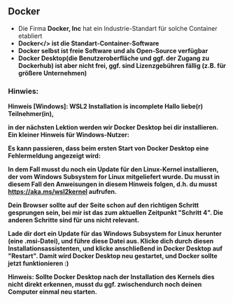 ## Docker

* Die Firma <b>Docker, Inc</b> hat ein Industrie-Standart für solche Container etabliert
* <b>Docker</> ist die Standart-Container-Software
* Docker selbst ist freie Software und als Open-Source verfügbar
* Docker Desktop(die Benutzeroberfläche und ggf. der Zugang zu Dockerhub) 
ist aber nicht frei, ggf. sind Lizenzgebühren fällig (z.B. für größere Unternehmen)

### Hinwies:

Hinweis [Windows]: WSL2 Installation is incomplete
Hallo liebe(r) Teilnehmer(in),

in der nächsten Lektion werden wir Docker Desktop bei dir installieren. 
Ein kleiner Hinweis für Windows-Nutzer:

Es kann passieren, dass beim ersten Start von Docker Desktop eine Fehlermeldung angezeigt wird:


In dem Fall musst du noch ein Update für den Linux-Kernel installieren, 
der vom Windows Subsystem for Linux mitgeliefert wurde. Du musst in diesem Fall den Anweisungen in diesem Hinweis folgen, d.h. du musst https://aka.ms/wsl2kernel aufrufen.

Dein Browser sollte auf der Seite schon auf den richtigen Schritt 
gesprungen sein, bei mir ist das zum aktuellen Zeitpunkt "Schritt 4". Die anderen Schritte sind für uns nicht relevant.

Lade dir dort ein Update für das Windows Subsystem for Linux herunter 
(eine .msi-Datei), und führe diese Datei aus. Klicke dich durch diesen 
Installationsassistenten, und klicke anschließend in Docker Desktop auf 
"Restart". Damit wird Docker Desktop neu gestartet, und Docker sollte 
jetzt funktionieren :)

Hinweis: Sollte Docker Desktop nach der Installation des Kernels dies 
nicht direkt erkennen, musst du ggf. zwischendurch noch deinen Computer 
einmal neu starten.